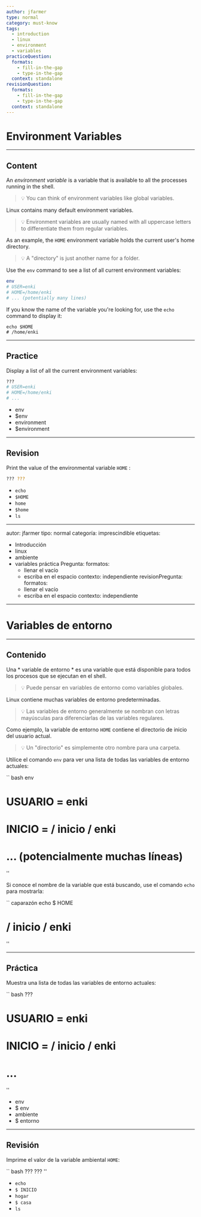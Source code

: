 ```yaml
---
author: jfarmer
type: normal
category: must-know
tags:
  - introduction
  - linux
  - environment
  - variables
practiceQuestion:
  formats:
    - fill-in-the-gap
    - type-in-the-gap
  context: standalone
revisionQuestion:
  formats:
    - fill-in-the-gap
    - type-in-the-gap
  context: standalone
---
```


# Environment Variables


---

## Content

An *environment variable* is a variable that is available to all the processes running in the shell.

> 💡 You can think of environment variables like global variables.

Linux contains many default environment variables.

> 💡 Environment variables are usually named with all uppercase letters to differentiate them from regular variables.

As an example, the `HOME` environment variable holds the current user's home directory.

> 💡 A "directory" is just another name for a folder.

Use the `env` command to see a list of all current environment variables:

```bash
env
# USER=enki
# HOME=/home/enki
# ... (potentially many lines)
```

If you know the name of the variable you're looking for, use the `echo` command to display it:

```shell
echo $HOME
# /home/enki
```


---

## Practice

Display a list of all the current environment variables:

```bash
???
# USER=enki
# HOME=/home/enki
# ...
```

- env
- $env
- environment
- $environment


---

## Revision

Print the value of the environmental variable `HOME` : 

```bash
??? ???
```

- `echo`
- `$HOME`
- `home`
- `$home`
- `ls`



---
 autor: jfarmer
 tipo: normal
 categoría: imprescindible
 etiquetas:
   - Introducción
   - linux
   - ambiente
   - variables
 práctica Pregunta:
   formatos:
     - llenar el vacío
     - escriba en el espacio
   contexto: independiente
 revisionPregunta:
   formatos:
     - llenar el vacío
     - escriba en el espacio
   contexto: independiente
 ---

 # Variables de entorno


 ---

 ## Contenido

 Una * variable de entorno * es una variable que está disponible para todos los procesos que se ejecutan en el shell.

 > 💡 Puede pensar en variables de entorno como variables globales.

 Linux contiene muchas variables de entorno predeterminadas.

 > 💡 Las variables de entorno generalmente se nombran con letras mayúsculas para diferenciarlas de las variables regulares.

 Como ejemplo, la variable de entorno `HOME` contiene el directorio de inicio del usuario actual.

 > 💡 Un "directorio" es simplemente otro nombre para una carpeta.

 Utilice el comando `env` para ver una lista de todas las variables de entorno actuales:

 `` bash
 env
 # USUARIO = enki
 # INICIO = / inicio / enki
 # ... (potencialmente muchas líneas)
 ''

 Si conoce el nombre de la variable que está buscando, use el comando `echo` para mostrarla:

 `` caparazón
 echo $ HOME
 # / inicio / enki
 ''


 ---

 ## Práctica

 Muestra una lista de todas las variables de entorno actuales:

 `` bash
 ???
 # USUARIO = enki
 # INICIO = / inicio / enki
 # ...
 ''

 - env
 - $ env
 - ambiente
 - $ entorno


 ---

 ## Revisión

 Imprime el valor de la variable ambiental `HOME`:

 `` bash
 ???  ???
 ''

 - `echo`
 - `$ INICIO`
 - `hogar`
 - `$ casa`
 - `ls`
